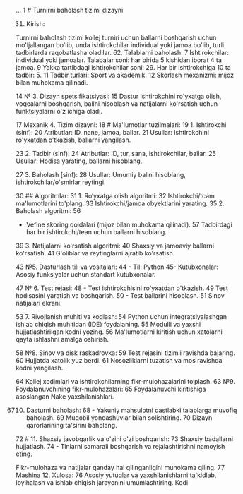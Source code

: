 ...
1 # Turnirni baholash tizimi dizayni

31. Kirish:

Turnirni baholash tizimi kollej turniri uchun ballarni boshqarish uchun mo'ljallangan bo'lib, unda ishtirokchilar individual yoki jamoa bo'lib, turli tadbirlarda raqobatlasha oladilar.
62. Talablarni baholash:
7
Ishtirokchilar: individual yoki jamoalar.
Talabalar soni: har birida 5 kishidan iborat 4 ta jamoa.
9
Yakka tartibdagi ishtirokchilar soni: 29.
Har
bir ishtirokchiga 10 ta tadbir: 5.
11
Tadbir turlari: Sport va akademik.
12
Skorlash mexanizmi: mijoz bilan muhokama qilinadi.

14 № 3. Dizayn spetsifikatsiyasi:
15 Dastur ishtirokchini ro'yxatga olish, voqealarni boshqarish, ballni hisoblash va natijalarni ko'rsatish uchun funktsiyalarni o'z ichiga oladi.

17 Mexanik 4. Tizim dizayni:
18 # Ma'lumotlar tuzilmalari:
19 1. Ishtirokchi (sinf):
20
Atributlar: ID, nane, jamoa, ballar.
21
Usullar: Ishtirokchini ro'yxatdan o'tkazish, ballarni yangilash.

23 2. Tadbir (sinf):
24
Atributlar: ID, tur, sana, ishtirokchilar, ballar.
25
Usullar: Hodisa yarating, ballarni hisoblang.

27 3. Baholash [sinf):
28
Usullar: Umumiy ballni hisoblang, ishtirokchilar/o'smirlar reytingi.

30 ## Algoritmlar:
31 1. Ro‘yxatga olish algoritmi:
32
Ishtirokchi/tcam ma'lumotlarini to'plang.
33
Ishtirokchi/jamoa obyektlarini yarating.
35 2. Baholash algoritmi:
56
- Vefine skoring qoidalari (mijoz bilan muhokama qilinadi).
57
Tadbirdagi har bir ishtirokchi/tean uchun ballarni hisoblang.

39 3. Natijalarni ko'rsatish algoritmi:
40
Shaxsiy va jamoaviy ballarni ko'rsatish.
41
G'oliblar va reytinglarni ajratib ko'rsatish.

43 №5. Dasturlash tili va vositalari:
44 - Til: Python
45- Kutubxonalar: Asosiy funksiyalar uchun standart kutubxonalar.

47 № 6. Test rejasi:
48 - Test ishtirokchisini ro'yxatdan o'tkazish.
49 Test hodisasini yaratish va boshqarish.
50 - Test ballarini hisoblash.
51 Sinov natijalari ekrani.

53 7. Rivojlanish muhiti va kodlash:
54
Python uchun integratsiyalashgan ishlab chiqish muhitidan (IDE) foydalaning.
55 Modulli va yaxshi hujjatlashtirilgan kodni yozing.
56
Ma'lumotlarni kiritish uchun xatolarni qayta ishlashni amalga oshirish.

58 №8. Sinov va disk raskadrovka:
59
Test rejasini tizimli ravishda bajaring.
60 Hujjatda xatolik yuz berdi.
61
Nosozliklarni tuzatish va mos ravishda kodni yangilash.

64
Kollej xodimlari va ishtirokchilarning fikr-mulohazalarini to‘plash.
63 №9. Foydalanuvchining fikr-mulohazalari:
65
Foydalanuvchi kiritishiga asoslangan Nake yaxshilanishlari.

6710. Dasturni baholash:
68 - Yakuniy mahsulotni dastlabki talablarga muvofiq baholash.
69
Muqobil yondashuvlar bilan solishtiring.
70 Dizayn qarorlarining ta'sirini baholang.

72 # 11. Shaxsiy javobgarlik va o'zini o'zi boshqarish:
73
Shaxsiy badallarni hujjatlash.
74 - Tinlarni samarali boshqarish va rejalashtirishni namoyish eting.


Fikr-mulohaza va natijalar qanday hal qilinganligini muhokama qiling.
77 Mashina 12. Xulosa:
76 Asosiy yutuqlar va yaxshilanishlarni ta'kidlab, loyihalash va ishlab chiqish jarayonini umumlashtiring.
Kodi
